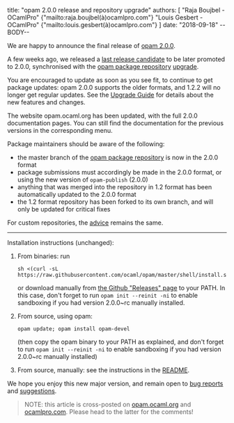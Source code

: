 title: "opam 2.0.0 release and repository upgrade" 
authors: [ 
  "Raja Boujbel - OCamlPro" {"mailto:raja.boujbel(à)ocamlpro.com"} 
  "Louis Gesbert - OCamlPro" {"mailto:louis.gesbert(à)ocamlpro.com"} 
] 
date: "2018-09-18" 
--BODY-- 

We are happy to announce the final release of [opam 2.0.0](https://github.com/ocaml/opam/releases/tag/2.0.0). 

A few weeks ago, we released a [last release candidate](https://opam.ocaml.org/blog/opam-2-0-0-rc4) to be later promoted to 2.0.0, synchronised with the [opam package repository](https://github.com/ocaml/opam-repository) [upgrade](https://opam.ocaml.org/blog/opam-2-0-0-repo-upgrade-roadmap/). 

You are encouraged to update as soon as you see fit, to continue to get package updates: opam 2.0.0 supports the older formats, and 1.2.2 will no longer get regular updates. See the [Upgrade Guide](http://opam.ocaml.org/2.0-preview/doc/Upgrade_guide.html) for details about the new features and changes. 

The website opam.ocaml.org has been updated, with the full 2.0.0 documentation pages. You can still find the documentation for the previous versions in the corresponding menu.

Package maintainers should be aware of the following:
- the master branch of the [opam package repository](https://github.com/ocaml/opam-repository) is now in the 2.0.0 format
- package submissions must accordingly be made in the 2.0.0 format, or using the new version of `opam-publish` (2.0.0)
- anything that was merged into the repository in 1.2 format has been automatically updated to the 2.0.0 format
- the 1.2 format repository has been forked to its own branch, and will only be updated for critical fixes

For custom repositories, the [advice](https://opam.ocaml.org/blog/opam-2-0-0-repo-upgrade-roadmap/#Advice-for-custom-repository-maintainers) remains the same. 

--- 

Installation instructions (unchanged): 

1. From binaries: run 

    ``` 
    sh <(curl -sL https://raw.githubusercontent.com/ocaml/opam/master/shell/install.sh) 
    ``` 

    or download manually from [the Github "Releases" page](https://github.com/ocaml/opam/releases/tag/2.0.0) to your PATH. In this case, don't forget to run `opam init --reinit -ni` to enable sandboxing if you had version 2.0.0~rc manually installed. 

2. From source, using opam: 

    ``` 
    opam update; opam install opam-devel 
    ``` 

   (then copy the opam binary to your PATH as explained, and don't forget to run `opam init --reinit -ni` to enable sandboxing if you had version 2.0.0~rc manually installed) 

3. From source, manually: see the instructions in the [README](https://github.com/ocaml/opam/tree/2.0.0-rc4#compiling-this-repo). 

We hope you enjoy this new major version, and remain open to [bug reports](https://github.com/ocaml/opam/issues) and [suggestions](https://github.com/ocaml/opam/issues). 

> NOTE: this article is cross-posted on [opam.ocaml.org](https://opam.ocaml.org/blog/) and [ocamlpro.com](http://www.ocamlpro.com/category/blog/). Please head to the latter for the comments! 
